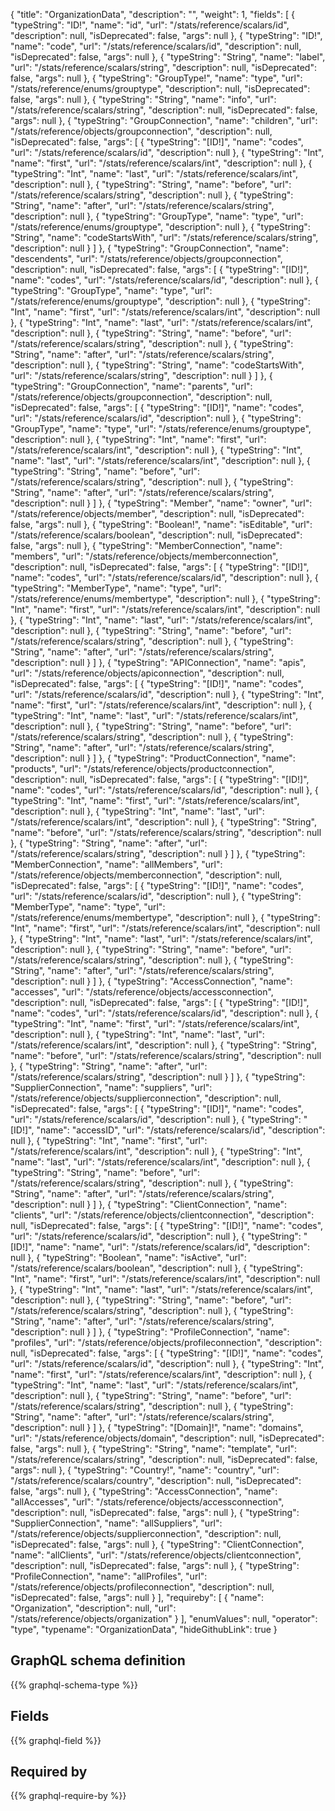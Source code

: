 {
  "title": "OrganizationData",
  "description": "",
  "weight": 1,
  "fields": [
    {
      "typeString": "ID!",
      "name": "id",
      "url": "/stats/reference/scalars/id",
      "description": null,
      "isDeprecated": false,
      "args": null
    },
    {
      "typeString": "ID!",
      "name": "code",
      "url": "/stats/reference/scalars/id",
      "description": null,
      "isDeprecated": false,
      "args": null
    },
    {
      "typeString": "String",
      "name": "label",
      "url": "/stats/reference/scalars/string",
      "description": null,
      "isDeprecated": false,
      "args": null
    },
    {
      "typeString": "GroupType!",
      "name": "type",
      "url": "/stats/reference/enums/grouptype",
      "description": null,
      "isDeprecated": false,
      "args": null
    },
    {
      "typeString": "String",
      "name": "info",
      "url": "/stats/reference/scalars/string",
      "description": null,
      "isDeprecated": false,
      "args": null
    },
    {
      "typeString": "GroupConnection",
      "name": "children",
      "url": "/stats/reference/objects/groupconnection",
      "description": null,
      "isDeprecated": false,
      "args": [
        {
          "typeString": "[ID!]",
          "name": "codes",
          "url": "/stats/reference/scalars/id",
          "description": null
        },
        {
          "typeString": "Int",
          "name": "first",
          "url": "/stats/reference/scalars/int",
          "description": null
        },
        {
          "typeString": "Int",
          "name": "last",
          "url": "/stats/reference/scalars/int",
          "description": null
        },
        {
          "typeString": "String",
          "name": "before",
          "url": "/stats/reference/scalars/string",
          "description": null
        },
        {
          "typeString": "String",
          "name": "after",
          "url": "/stats/reference/scalars/string",
          "description": null
        },
        {
          "typeString": "GroupType",
          "name": "type",
          "url": "/stats/reference/enums/grouptype",
          "description": null
        },
        {
          "typeString": "String",
          "name": "codeStartsWith",
          "url": "/stats/reference/scalars/string",
          "description": null
        }
      ]
    },
    {
      "typeString": "GroupConnection",
      "name": "descendents",
      "url": "/stats/reference/objects/groupconnection",
      "description": null,
      "isDeprecated": false,
      "args": [
        {
          "typeString": "[ID!]",
          "name": "codes",
          "url": "/stats/reference/scalars/id",
          "description": null
        },
        {
          "typeString": "GroupType",
          "name": "type",
          "url": "/stats/reference/enums/grouptype",
          "description": null
        },
        {
          "typeString": "Int",
          "name": "first",
          "url": "/stats/reference/scalars/int",
          "description": null
        },
        {
          "typeString": "Int",
          "name": "last",
          "url": "/stats/reference/scalars/int",
          "description": null
        },
        {
          "typeString": "String",
          "name": "before",
          "url": "/stats/reference/scalars/string",
          "description": null
        },
        {
          "typeString": "String",
          "name": "after",
          "url": "/stats/reference/scalars/string",
          "description": null
        },
        {
          "typeString": "String",
          "name": "codeStartsWith",
          "url": "/stats/reference/scalars/string",
          "description": null
        }
      ]
    },
    {
      "typeString": "GroupConnection",
      "name": "parents",
      "url": "/stats/reference/objects/groupconnection",
      "description": null,
      "isDeprecated": false,
      "args": [
        {
          "typeString": "[ID!]",
          "name": "codes",
          "url": "/stats/reference/scalars/id",
          "description": null
        },
        {
          "typeString": "GroupType",
          "name": "type",
          "url": "/stats/reference/enums/grouptype",
          "description": null
        },
        {
          "typeString": "Int",
          "name": "first",
          "url": "/stats/reference/scalars/int",
          "description": null
        },
        {
          "typeString": "Int",
          "name": "last",
          "url": "/stats/reference/scalars/int",
          "description": null
        },
        {
          "typeString": "String",
          "name": "before",
          "url": "/stats/reference/scalars/string",
          "description": null
        },
        {
          "typeString": "String",
          "name": "after",
          "url": "/stats/reference/scalars/string",
          "description": null
        }
      ]
    },
    {
      "typeString": "Member",
      "name": "owner",
      "url": "/stats/reference/objects/member",
      "description": null,
      "isDeprecated": false,
      "args": null
    },
    {
      "typeString": "Boolean!",
      "name": "isEditable",
      "url": "/stats/reference/scalars/boolean",
      "description": null,
      "isDeprecated": false,
      "args": null
    },
    {
      "typeString": "MemberConnection",
      "name": "members",
      "url": "/stats/reference/objects/memberconnection",
      "description": null,
      "isDeprecated": false,
      "args": [
        {
          "typeString": "[ID!]",
          "name": "codes",
          "url": "/stats/reference/scalars/id",
          "description": null
        },
        {
          "typeString": "MemberType",
          "name": "type",
          "url": "/stats/reference/enums/membertype",
          "description": null
        },
        {
          "typeString": "Int",
          "name": "first",
          "url": "/stats/reference/scalars/int",
          "description": null
        },
        {
          "typeString": "Int",
          "name": "last",
          "url": "/stats/reference/scalars/int",
          "description": null
        },
        {
          "typeString": "String",
          "name": "before",
          "url": "/stats/reference/scalars/string",
          "description": null
        },
        {
          "typeString": "String",
          "name": "after",
          "url": "/stats/reference/scalars/string",
          "description": null
        }
      ]
    },
    {
      "typeString": "APIConnection",
      "name": "apis",
      "url": "/stats/reference/objects/apiconnection",
      "description": null,
      "isDeprecated": false,
      "args": [
        {
          "typeString": "[ID!]",
          "name": "codes",
          "url": "/stats/reference/scalars/id",
          "description": null
        },
        {
          "typeString": "Int",
          "name": "first",
          "url": "/stats/reference/scalars/int",
          "description": null
        },
        {
          "typeString": "Int",
          "name": "last",
          "url": "/stats/reference/scalars/int",
          "description": null
        },
        {
          "typeString": "String",
          "name": "before",
          "url": "/stats/reference/scalars/string",
          "description": null
        },
        {
          "typeString": "String",
          "name": "after",
          "url": "/stats/reference/scalars/string",
          "description": null
        }
      ]
    },
    {
      "typeString": "ProductConnection",
      "name": "products",
      "url": "/stats/reference/objects/productconnection",
      "description": null,
      "isDeprecated": false,
      "args": [
        {
          "typeString": "[ID!]",
          "name": "codes",
          "url": "/stats/reference/scalars/id",
          "description": null
        },
        {
          "typeString": "Int",
          "name": "first",
          "url": "/stats/reference/scalars/int",
          "description": null
        },
        {
          "typeString": "Int",
          "name": "last",
          "url": "/stats/reference/scalars/int",
          "description": null
        },
        {
          "typeString": "String",
          "name": "before",
          "url": "/stats/reference/scalars/string",
          "description": null
        },
        {
          "typeString": "String",
          "name": "after",
          "url": "/stats/reference/scalars/string",
          "description": null
        }
      ]
    },
    {
      "typeString": "MemberConnection",
      "name": "allMembers",
      "url": "/stats/reference/objects/memberconnection",
      "description": null,
      "isDeprecated": false,
      "args": [
        {
          "typeString": "[ID!]",
          "name": "codes",
          "url": "/stats/reference/scalars/id",
          "description": null
        },
        {
          "typeString": "MemberType",
          "name": "type",
          "url": "/stats/reference/enums/membertype",
          "description": null
        },
        {
          "typeString": "Int",
          "name": "first",
          "url": "/stats/reference/scalars/int",
          "description": null
        },
        {
          "typeString": "Int",
          "name": "last",
          "url": "/stats/reference/scalars/int",
          "description": null
        },
        {
          "typeString": "String",
          "name": "before",
          "url": "/stats/reference/scalars/string",
          "description": null
        },
        {
          "typeString": "String",
          "name": "after",
          "url": "/stats/reference/scalars/string",
          "description": null
        }
      ]
    },
    {
      "typeString": "AccessConnection",
      "name": "accesses",
      "url": "/stats/reference/objects/accessconnection",
      "description": null,
      "isDeprecated": false,
      "args": [
        {
          "typeString": "[ID!]",
          "name": "codes",
          "url": "/stats/reference/scalars/id",
          "description": null
        },
        {
          "typeString": "Int",
          "name": "first",
          "url": "/stats/reference/scalars/int",
          "description": null
        },
        {
          "typeString": "Int",
          "name": "last",
          "url": "/stats/reference/scalars/int",
          "description": null
        },
        {
          "typeString": "String",
          "name": "before",
          "url": "/stats/reference/scalars/string",
          "description": null
        },
        {
          "typeString": "String",
          "name": "after",
          "url": "/stats/reference/scalars/string",
          "description": null
        }
      ]
    },
    {
      "typeString": "SupplierConnection",
      "name": "suppliers",
      "url": "/stats/reference/objects/supplierconnection",
      "description": null,
      "isDeprecated": false,
      "args": [
        {
          "typeString": "[ID!]",
          "name": "codes",
          "url": "/stats/reference/scalars/id",
          "description": null
        },
        {
          "typeString": "[ID!]",
          "name": "accessID",
          "url": "/stats/reference/scalars/id",
          "description": null
        },
        {
          "typeString": "Int",
          "name": "first",
          "url": "/stats/reference/scalars/int",
          "description": null
        },
        {
          "typeString": "Int",
          "name": "last",
          "url": "/stats/reference/scalars/int",
          "description": null
        },
        {
          "typeString": "String",
          "name": "before",
          "url": "/stats/reference/scalars/string",
          "description": null
        },
        {
          "typeString": "String",
          "name": "after",
          "url": "/stats/reference/scalars/string",
          "description": null
        }
      ]
    },
    {
      "typeString": "ClientConnection",
      "name": "clients",
      "url": "/stats/reference/objects/clientconnection",
      "description": null,
      "isDeprecated": false,
      "args": [
        {
          "typeString": "[ID!]",
          "name": "codes",
          "url": "/stats/reference/scalars/id",
          "description": null
        },
        {
          "typeString": "[ID!]",
          "name": "name",
          "url": "/stats/reference/scalars/id",
          "description": null
        },
        {
          "typeString": "Boolean",
          "name": "isActive",
          "url": "/stats/reference/scalars/boolean",
          "description": null
        },
        {
          "typeString": "Int",
          "name": "first",
          "url": "/stats/reference/scalars/int",
          "description": null
        },
        {
          "typeString": "Int",
          "name": "last",
          "url": "/stats/reference/scalars/int",
          "description": null
        },
        {
          "typeString": "String",
          "name": "before",
          "url": "/stats/reference/scalars/string",
          "description": null
        },
        {
          "typeString": "String",
          "name": "after",
          "url": "/stats/reference/scalars/string",
          "description": null
        }
      ]
    },
    {
      "typeString": "ProfileConnection",
      "name": "profiles",
      "url": "/stats/reference/objects/profileconnection",
      "description": null,
      "isDeprecated": false,
      "args": [
        {
          "typeString": "[ID!]",
          "name": "codes",
          "url": "/stats/reference/scalars/id",
          "description": null
        },
        {
          "typeString": "Int",
          "name": "first",
          "url": "/stats/reference/scalars/int",
          "description": null
        },
        {
          "typeString": "Int",
          "name": "last",
          "url": "/stats/reference/scalars/int",
          "description": null
        },
        {
          "typeString": "String",
          "name": "before",
          "url": "/stats/reference/scalars/string",
          "description": null
        },
        {
          "typeString": "String",
          "name": "after",
          "url": "/stats/reference/scalars/string",
          "description": null
        }
      ]
    },
    {
      "typeString": "[Domain]!",
      "name": "domains",
      "url": "/stats/reference/objects/domain",
      "description": null,
      "isDeprecated": false,
      "args": null
    },
    {
      "typeString": "String",
      "name": "template",
      "url": "/stats/reference/scalars/string",
      "description": null,
      "isDeprecated": false,
      "args": null
    },
    {
      "typeString": "Country!",
      "name": "country",
      "url": "/stats/reference/scalars/country",
      "description": null,
      "isDeprecated": false,
      "args": null
    },
    {
      "typeString": "AccessConnection",
      "name": "allAccesses",
      "url": "/stats/reference/objects/accessconnection",
      "description": null,
      "isDeprecated": false,
      "args": null
    },
    {
      "typeString": "SupplierConnection",
      "name": "allSuppliers",
      "url": "/stats/reference/objects/supplierconnection",
      "description": null,
      "isDeprecated": false,
      "args": null
    },
    {
      "typeString": "ClientConnection",
      "name": "allClients",
      "url": "/stats/reference/objects/clientconnection",
      "description": null,
      "isDeprecated": false,
      "args": null
    },
    {
      "typeString": "ProfileConnection",
      "name": "allProfiles",
      "url": "/stats/reference/objects/profileconnection",
      "description": null,
      "isDeprecated": false,
      "args": null
    }
  ],
  "requireby": [
    {
      "name": "Organization",
      "description": null,
      "url": "/stats/reference/objects/organization"
    }
  ],
  "enumValues": null,
  "operator": "type",
  "typename": "OrganizationData",
  "hideGithubLink": true
}
## GraphQL schema definition

{{% graphql-schema-type %}}

## Fields

{{% graphql-field %}}

## Required by

{{% graphql-require-by %}}
